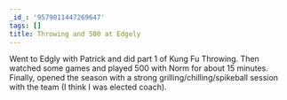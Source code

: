 ```yaml
---
_id_: '9579011447269647'
tags: []
title: Throwing and 500 at Edgely
---
```


Went to Edgly with Patrick and did part 1 of Kung Fu Throwing. Then watched some games and played 500 with Norm for about 15 minutes. Finally, opened the season with a strong grilling/chilling/spikeball session with the team (I think I was elected coach).
